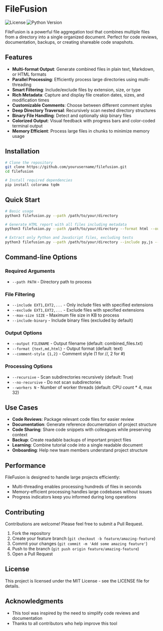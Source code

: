 # FileFusion

![License](https://img.shields.io/badge/license-MIT-blue.svg)
![Python Version](https://img.shields.io/badge/python-3.6%2B-brightgreen)

FileFusion is a powerful file aggregation tool that combines multiple files from a directory into a single organized document. Perfect for code reviews, documentation, backups, or creating shareable code snapshots.

## Features

- **Multi-format Output**: Generate combined files in plain text, Markdown, or HTML formats
- **Parallel Processing**: Efficiently process large directories using multi-threading
- **Smart Filtering**: Include/exclude files by extension, size, or type
- **Rich Metadata**: Capture and display file creation dates, sizes, and modification times
- **Customizable Comments**: Choose between different comment styles
- **Deep Directory Traversal**: Recursively scan nested directory structures
- **Binary File Handling**: Detect and optionally skip binary files
- **Colorized Output**: Visual feedback with progress bars and color-coded terminal output
- **Memory Efficient**: Process large files in chunks to minimize memory usage

## Installation

```bash
# Clone the repository
git clone https://github.com/yourusername/filefusion.git
cd filefusion

# Install required dependencies
pip install colorama tqdm
```

## Quick Start

```bash
# Basic usage
python3 filefusion.py --path /path/to/your/directory

# Generate HTML report with all files including metadata
python3 filefusion.py --path /path/to/your/directory --format html --output code_report.html

# Extract only Python and JavaScript files, excluding tests
python3 filefusion.py --path /path/to/your/directory --include py,js --exclude test_
```

## Command-line Options

### Required Arguments

- `--path PATH` - Directory path to process

### File Filtering

- `--include EXT1,EXT2,...` - Only include files with specified extensions
- `--exclude EXT1,EXT2,...` - Exclude files with specified extensions
- `--max-size SIZE` - Maximum file size in KB to process
- `--include-binary` - Include binary files (excluded by default)

### Output Options

- `--output FILENAME` - Output filename (default: combined_files.txt)
- `--format {text,md,html}` - Output format (default: text)
- `--comment-style {1,2}` - Comment style (1 for //, 2 for #)

### Processing Options

- `--recursive` - Scan subdirectories recursively (default: True)
- `--no-recursive` - Do not scan subdirectories
- `--workers N` - Number of worker threads (default: CPU count \* 4, max 32)

## Use Cases

- **Code Reviews**: Package relevant code files for easier review
- **Documentation**: Generate reference documentation of project structure
- **Code Sharing**: Share code snippets with colleagues while preserving context
- **Backup**: Create readable backups of important project files
- **Learning**: Combine tutorial code into a single readable document
- **Onboarding**: Help new team members understand project structure

## Performance

FileFusion is designed to handle large projects efficiently:

- Multi-threading enables processing hundreds of files in seconds
- Memory-efficient processing handles large codebases without issues
- Progress indicators keep you informed during long operations

## Contributing

Contributions are welcome! Please feel free to submit a Pull Request.

1. Fork the repository
2. Create your feature branch (`git checkout -b feature/amazing-feature`)
3. Commit your changes (`git commit -m 'Add some amazing feature'`)
4. Push to the branch (`git push origin feature/amazing-feature`)
5. Open a Pull Request

## License

This project is licensed under the MIT License - see the LICENSE file for details.

## Acknowledgments

- This tool was inspired by the need to simplify code reviews and documentation
- Thanks to all contributors who help improve this tool
